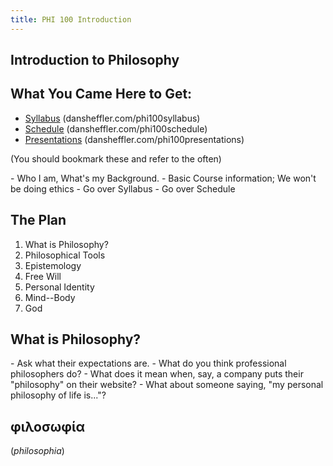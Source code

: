 ```yaml
---
title: PHI 100 Introduction
---
```



<section data-background="http://mv.vatican.va/1_CommonFiles/z-patrons/Restorations/Restorations_01.jpg">

# Introduction to Philosophy #

</section>
<section>

## What You Came Here to Get: ##

- [Syllabus](http://dansheffler.com/phi100syllabus/) (dansheffler.com/phi100syllabus)
- [Schedule](http://dansheffler.com/phi100schedule/) (dansheffler.com/phi100schedule)
- [Presentations](http://dansheffler.com/phi100presentations/) (dansheffler.com/phi100presentations)

(You should bookmark these and refer to the often)

<aside class=notes>
- Who I am, What's my Background.
- Basic Course information; We won't be doing ethics
- Go over Syllabus
- Go over Schedule
</aside>

</section>
<section>

## The Plan ##

1. What is Philosophy?
2. Philosophical Tools
3. Epistemology
4. Free Will
5. Personal Identity
6. Mind--Body
7. God


</section>
<section>

## What is Philosophy? ##

<aside class=notes>
- Ask what their expectations are.
- What do you think professional philosophers do?
- What does it mean when, say, a company puts their "philosophy" on their website?
- What about someone saying, "my personal philosophy of life is..."?
</aside>

</section>
<section>

## φιλοσωφία ##

(*philosophia*)

</section>
